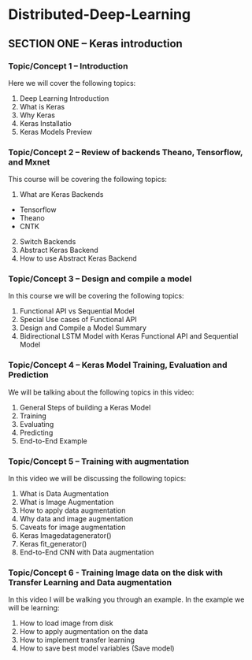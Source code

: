 # Distributed-Deep-Learning
## SECTION ONE – Keras introduction
### Topic/Concept 1 – Introduction
Here we will cover the following topics:
1. Deep Learning Introduction 
2. What is Keras
3. Why Keras
4. Keras Installatio
5. Keras Models Preview

### Topic/Concept 2 – Review of backends Theano, Tensorflow, and Mxnet
This course will be covering the following topics:
1. What are Keras Backends
* Tensorflow
* Theano
* CNTK
2. Switch Backends
3. Abstract Keras Backend
4. How to use Abstract Keras Backend 

### Topic/Concept 3 – Design and compile a model
In this course we will be covering the following topics:
1. Functional API vs Sequential Model 
2. Special Use cases of Functional API
3. Design and Compile a Model Summary
4. Bidirectional LSTM Model with Keras Functional API and Sequential Model 

### Topic/Concept 4 – Keras Model Training, Evaluation and Prediction
We will be talking about the following topics in this video: 
1. General Steps of building a Keras Model
2. Training
3. Evaluating
4. Predicting
5. End-to-End Example
### Topic/Concept 5 – Training with augmentation
In this video we will be discussing the following topics: 
1. What is Data Augmentation 
2. What is Image Augmentation 
3. How to apply data augmentation 
4. Why data and image augmentation 
5. Caveats for image augmentation
6. Keras Imagedatagenerator()
7. Keras fit_generator()
8. End-to-End CNN with Data augmentation 
### Topic/Concept 6 - Training Image data on the disk with Transfer Learning and Data augmentation 
In this video I will be walking you through an example. In the example we will be learning: 
1. How to load image from disk 
2. How to apply augmentation on the data
3. How to implement transfer learning 
4. How to save best model variables (Save model)

